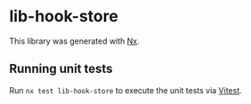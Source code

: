 # lib-hook-store

This library was generated with [Nx](https://nx.dev).

## Running unit tests

Run `nx test lib-hook-store` to execute the unit tests via [Vitest](https://vitest.dev/).
